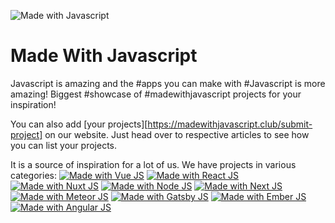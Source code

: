 ![Made with Javascript](https://madewithjavascript.club/Made-With-Javascript-Logo.png)

# Made With Javascript
Javascript is amazing and the #apps you can make with #Javascript is more amazing! Biggest #showcase of #madewithjavascript projects for your inspiration!

You can also add [your projects][https://madewithjavascript.club/submit-project] on our website. Just head over to respective articles to see how you can list your projects.

It is a source of inspiration for a lot of us. We have projects in various categories:
[![Made with Vue JS](https://madewithjavascript.netlify.app/_nuxt/uploads/87a3170-640.png)][made-with-vue-js]
[![Made with React JS](https://madewithjavascript.netlify.app/_nuxt/uploads/9617878-640.png)][made-with-react-js]
[![Made with Nuxt JS](https://madewithjavascript.netlify.app/_nuxt/uploads/c0c3590-640.png)][made-with-nuxt-js]
[![Made with Node JS](https://madewithjavascript.netlify.app/_nuxt/uploads/5f07d93-640.png)][made-with-node-js]
[![Made with Next JS](https://madewithjavascript.netlify.app/_nuxt/uploads/fe0a7fb-640.png)][made-with-next-js]
[![Made with Meteor JS](https://madewithjavascript.netlify.app/_nuxt/uploads/d467356-640.png)][made-with-meteor-js]
[![Made with Gatsby JS](https://madewithjavascript.netlify.app/_nuxt/uploads/fd332d2-640.png)][made-with-gatsby-js]
[![Made with Ember JS](https://madewithjavascript.netlify.app/_nuxt/uploads/903d166-640.png)][made-with-ember-js]
[![Made with Angular JS](https://madewithjavascript.netlify.app/_nuxt/uploads/9fea7ff-640.png)][made-with-angular-js]

[made-with-vue-js]: https://madewithjavascript.club/categories/vue-js "Made with Vue JS"
[made-with-react-js]: https://madewithjavascript.club/categories/react-js "Made with React JS"
[made-with-nuxt-js]: https://madewithjavascript.club/categories/nuxt-js "Made with Nuxt JS"
[made-with-node-js]: https://madewithjavascript.club/categories/node-js "Made with Node JS"
[made-with-next-js]: https://madewithjavascript.club/categories/next-js "Made with Next JS"
[made-with-meteor-js]: https://madewithjavascript.club/categories/meteor-js "Made with Meteor JS"
[made-with-gatsby-js]: https://madewithjavascript.club/categories/gatsby-js "Made with Gatsby JS"
[made-with-ember-js]: https://madewithjavascript.club/categories/ember-js "Made with Ember JS"
[made-with-angular-js]: https://madewithjavascript.club/categories/angular-js "Made with Angular JS"
[made-with-backbone-js]: https://madewithjavascript.club/categories/backbone-js "Made with Backbone JS"

[request-project]: https://madewithjavascript.club/submit-project "Submit a new Project to Made with Javascript Club"

